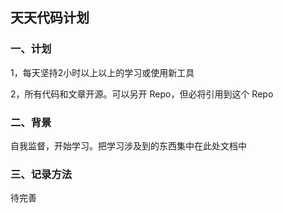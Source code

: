 ## 天天代码计划

### 一、计划

1，每天坚持2小时以上以上的学习或使用新工具

2，所有代码和文章开源。可以另开 Repo，但必将引用到这个 Repo

### 二、背景

自我监督，开始学习。把学习涉及到的东西集中在此处文档中

### 三、记录方法

待完善

